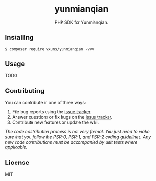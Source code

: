 <h1 align="center"> yunmianqian </h1>

<p align="center"> PHP SDK for Yunmianqian.</p>


## Installing

```shell
$ composer require wxuns/yunmianqian -vvv
```

## Usage

TODO

## Contributing

You can contribute in one of three ways:

1. File bug reports using the [issue tracker](https://github.com/wxuns/yunmianqian/issues).
2. Answer questions or fix bugs on the [issue tracker](https://github.com/wxuns/yunmianqian/issues).
3. Contribute new features or update the wiki.

_The code contribution process is not very formal. You just need to make sure that you follow the PSR-0, PSR-1, and PSR-2 coding guidelines. Any new code contributions must be accompanied by unit tests where applicable._

## License

MIT